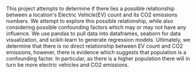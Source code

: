 This project attempts to determine if there lies a possible relationship between a location's Electric Vehicle(EV) count and its CO2 emissions numbers. We attempt to explore this possible relationship, while also considering possible confounding factors which may or may not have any influence. We use pandas to pull data into dataframes, seaborn for data visualization, and scikit-learn to generate regression models. Ultimately, we determine that there is no direct relationship between EV count and CO2 emissions, however, there is evidence which suggests that population is a confounding factor. In particular, as there is a higher population there will in turn be more electric vehicles and CO2 emissions.
